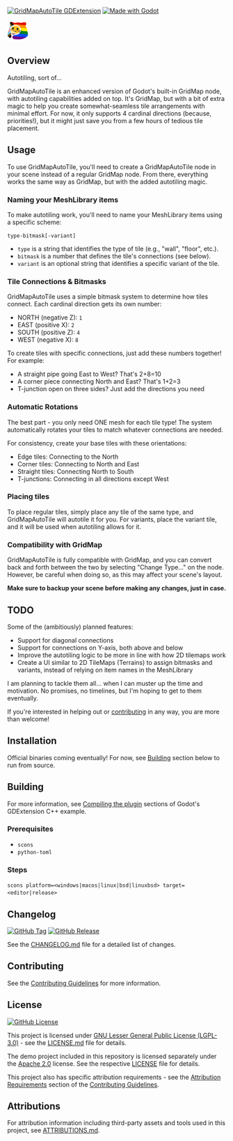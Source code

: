 [![GridMapAutoTile GDExtension](https://img.shields.io/badge/GridMapAutoTile-GDExtension-545454?labelColor=%237f00ff)](https://github.com/8f00ff/gdextension_gridmap_autotile)
[![Made with Godot](https://img.shields.io/badge/Godot%20Engine%204.4-478CBF?logo=godotengine&logoColor=fff&style=flat)](https://godotengine.org/releases/4.4/)

[<img src="https://raw.githubusercontent.com/ZoeBijl/QueerCats/refs/heads/main/MorningCoffee/SVG/QueerCatMorningCoffee_Progress.svg" width="48" height="48" alt="Morning Pride Cat"/>](https://github.com/ZoeBijl/QueerCats)

## Overview

Autotiling, sort of...

GridMapAutoTile is an enhanced version of Godot's built-in GridMap node, with autotiling capabilities added on top. It's GridMap, but with a bit of extra magic to help you create somewhat-seamless tile arrangements with minimal effort. For now, it only supports 4 cardinal directions (because, priorities!), but it might just save you from a few hours of tedious tile placement.

## Usage

<!-- ### How it works

- Name your tiles using the `type-bitmask[-variant]` format
- GridMapAutoTile analyzes neighboring tiles and swaps them with the correct variants
- Supports 4 cardinal directions (no diagonals or y-axis layers... yet!) -->

To use GridMapAutoTile, you'll need to create a GridMapAutoTile node in your scene instead of a regular GridMap node. From there, everything works the same way as GridMap, but with the added autotiling magic.

### Naming your MeshLibrary items

To make autotiling work, you'll need to name your MeshLibrary items using a specific scheme:

```
type-bitmask[-variant]
```

- `type` is a string that identifies the type of tile (e.g., "wall", "floor", etc.).
- `bitmask` is a number that defines the tile's connections (see below).
- `variant` is an optional string that identifies a specific variant of the tile.

### Tile Connections & Bitmasks

GridMapAutoTile uses a simple bitmask system to determine how tiles connect. Each cardinal direction gets its own number:

- NORTH (negative Z): `1`
- EAST (positive X): `2`
- SOUTH (positive Z): `4`
- WEST (negative X): `8`

To create tiles with specific connections, just add these numbers together! For example:
- A straight pipe going East to West? That's 2+8=10
- A corner piece connecting North and East? That's 1+2=3
- T-junction open on three sides? Just add the directions you need

### Automatic Rotations

The best part - you only need ONE mesh for each tile type! The system automatically rotates your tiles to match whatever connections are needed.

For consistency, create your base tiles with these orientations:
- Edge tiles: Connecting to the North
- Corner tiles: Connecting to North and East 
- Straight tiles: Connecting North to South
- T-junctions: Connecting in all directions except West

### Placing tiles

To place regular tiles, simply place any tile of the same type, and GridMapAutoTile will autotile it for you. For variants, place the variant tile, and it will be used when autotiling allows for it.

### Compatibility with GridMap

GridMapAutoTile is fully compatible with GridMap, and you can convert back and forth between the two by selecting "Change Type..." on the node. However, be careful when doing so, as this may affect your scene's layout.

**Make sure to backup your scene before making any changes, just in case.**

## TODO

Some of the (ambitiously) planned features:

- Support for diagonal connections
- Support for connections on Y-axis, both above and below
- Improve the autotiling logic to be more in line with how 2D tilemaps work
- Create a UI similar to 2D TileMaps (Terrains) to assign bitmasks and variants, instead of relying on item names in the MeshLibrary

I am planning to tackle them all... when I can muster up the time and motivation. No promises, no timelines, but I'm hoping to get to them eventually.

If you're interested in helping out or [contributing](#contributing) in any way, you are more than welcome!

## Installation

Official binaries coming eventually! For now, see [Building](#Building) section below to run from source.

## Building

For more information, see [Compiling the plugin](https://docs.godotengine.org/en/stable/tutorials/scripting/gdextension/gdextension_cpp_example.html#compiling-the-plugin) sections of Godot's GDExtension C++ example.

### Prerequisites

- `scons`
- `python-toml`

### Steps

`scons platform=<windows|macos|linux|bsd|linuxbsd> target=<editor|release>`

## Changelog

[![GitHub Tag](https://img.shields.io/github/v/tag/8f00ff/gdextension_gridmap_autotile)](https://github.com/8f00ff/gdextension_gridmap_autotile/tags)
[![GitHub Release](https://img.shields.io/github/v/release/8f00ff/gdextension_gridmap_autotile)](https://github.com/8f00ff/gdextension_gridmap_autotile/releases)

See the [CHANGELOG.md](CHANGELOG.md) file for a detailed list of changes.

## Contributing

See the [Contributing Guidelines](CONTRIBUTING.md) for more information.

## License

[![GitHub License](https://img.shields.io/github/license/8f00ff/gdextension_gridmap_autotile)](LICENSE.md)

This project is licensed under [GNU Lesser General Public License (LGPL-3.0)](https://www.gnu.org/licenses/lgpl-3.0.en.html) - see the [LICENSE.md](LICENSE.md) file for details.

The demo project included in this repository is licensed separately under the [Apache 2.0](https://www.apache.org/licenses/LICENSE-2.0) license. See the respective [LICENSE](project/LICENSE) file for details.

This project also has specific attribution requirements - see the [Attribution Requirements](CONTRIBUTING.md#attribution-requirements) section of the [Contributing Guidelines](CONTRIBUTING.md).

## Attributions

For attribution information including third-party assets and tools used in this project, see [ATTRIBUTIONS.md](ATTRIBUTIONS.md).
